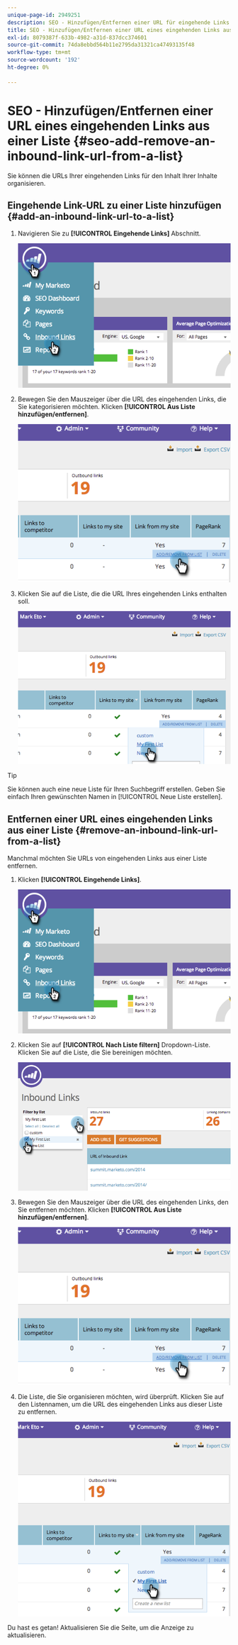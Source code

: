 ```yaml
---
unique-page-id: 2949251
description: SEO - Hinzufügen/Entfernen einer URL für eingehende Links aus einer Liste - Marketo Docs - Produktdokumentation
title: SEO - Hinzufügen/Entfernen einer URL eines eingehenden Links aus einer Liste
exl-id: 8079387f-633b-4982-a31d-837dcc374601
source-git-commit: 74da8ebbd564b11e2795da31321ca47493135f48
workflow-type: tm+mt
source-wordcount: '192'
ht-degree: 0%

---
```


# SEO - Hinzufügen/Entfernen einer URL eines eingehenden Links aus einer Liste {#seo-add-remove-an-inbound-link-url-from-a-list}

Sie können die URLs Ihrer eingehenden Links für den Inhalt Ihrer Inhalte organisieren.

## Eingehende Link-URL zu einer Liste hinzufügen {#add-an-inbound-link-url-to-a-list}

1. Navigieren Sie zu **[!UICONTROL Eingehende Links]** Abschnitt.

   ![](assets/image2014-11-20-18-3a27-3a27.png)

1. Bewegen Sie den Mauszeiger über die URL des eingehenden Links, die Sie kategorisieren möchten. Klicken **[!UICONTROL Aus Liste hinzufügen/entfernen]**.

   ![](assets/image2014-11-20-18-3a27-3a40.png)

1. Klicken Sie auf die Liste, die die URL Ihres eingehenden Links enthalten soll.

   ![](assets/image2014-11-20-18-3a28-3a18.png)

>[!TIP]
>
>Sie können auch eine neue Liste für Ihren Suchbegriff erstellen. Geben Sie einfach Ihren gewünschten Namen in [!UICONTROL Neue Liste erstellen].

## Entfernen einer URL eines eingehenden Links aus einer Liste {#remove-an-inbound-link-url-from-a-list}

Manchmal möchten Sie URLs von eingehenden Links aus einer Liste entfernen.

1. Klicken **[!UICONTROL Eingehende Links]**.

   ![](assets/image2014-11-20-18-3a28-3a41.png)

1. Klicken Sie auf **[!UICONTROL Nach Liste filtern]** Dropdown-Liste. Klicken Sie auf die Liste, die Sie bereinigen möchten.

   ![](assets/image2014-11-20-18-3a28-3a57.png)

1. Bewegen Sie den Mauszeiger über die URL des eingehenden Links, den Sie entfernen möchten. Klicken **[!UICONTROL Aus Liste hinzufügen/entfernen]**.

   ![](assets/image2014-11-20-18-3a29-3a56.png)

1. Die Liste, die Sie organisieren möchten, wird überprüft. Klicken Sie auf den Listennamen, um die URL des eingehenden Links aus dieser Liste zu entfernen.

   ![](assets/image2014-11-20-18-3a30-3a10.png)

Du hast es getan! Aktualisieren Sie die Seite, um die Anzeige zu aktualisieren.
